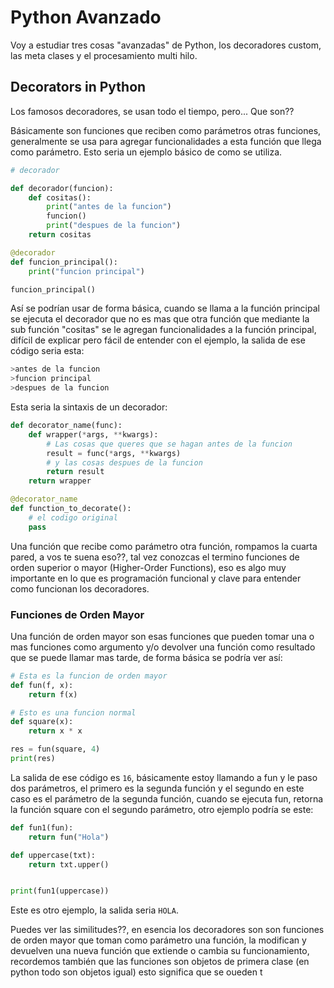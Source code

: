 
# Python Avanzado

Voy a estudiar tres cosas "avanzadas" de Python, los decoradores custom, las meta clases y el procesamiento multi hilo.

## Decorators in Python

Los famosos decoradores, se usan todo el tiempo, pero... Que son??

Básicamente son funciones que reciben como parámetros otras funciones, generalmente  se usa para agregar funcionalidades a esta función que llega como parámetro.
Esto seria un ejemplo básico de como se utiliza.

```python
# decorador

def decorador(funcion):
	def cositas():
		print("antes de la funcion")
		funcion()
		print("despues de la funcion")
	return cositas

@decorador
def funcion_principal():
	print("funcion principal")

funcion_principal()
```

Así se podrían usar de forma básica, cuando se llama a la función principal se ejecuta el decorador que no es mas que otra función que mediante la sub función "cositas" se le agregan funcionalidades a la función principal, difícil de explicar pero fácil de entender con el ejemplo, la salida de ese código seria esta:

```bash
>antes de la funcion
>funcion principal
>despues de la funcion
```

Esta seria la sintaxis de un decorador:
```python
def decorator_name(func):  
	def wrapper(*args, **kwargs):  
		# Las cosas que queres que se hagan antes de la funcion 
		result = func(*args, **kwargs)  
		# y las cosas despues de la funcion
		return result  
	return wrapper

@decorator_name  
def function_to_decorate():  
	# el codigo original
	pass
```

Una función que recibe como parámetro otra función, rompamos la cuarta pared, a vos te suena eso??, tal vez conozcas el termino funciones de orden superior o mayor (Higher-Order Functions), eso es algo muy importante en lo que es programación funcional y clave para entender como funcionan los decoradores.

### Funciones de Orden Mayor

Una función de orden mayor son esas funciones que pueden tomar una o mas funciones como argumento y/o devolver una función como resultado que se puede llamar mas tarde, de forma básica se podría ver así:

```python
# Esta es la funcion de orden mayor
def fun(f, x):
	return f(x)

# Esto es una funcion normal
def square(x):
	return x * x

res = fun(square, 4)
print(res)
```

La salida de ese código es `16`, básicamente estoy llamando a fun y le paso dos parámetros, el primero es la segunda función y el segundo en este caso es el parámetro de la segunda función, cuando se ejecuta fun, retorna la función square con el segundo parámetro, otro ejemplo podría se este:

```python
def fun1(fun):
	return fun("Hola")

def uppercase(txt):
	return txt.upper()


print(fun1(uppercase))
```

Este es otro ejemplo, la salida seria `HOLA`.

Puedes ver las similitudes??, en esencia los decoradores son son funciones de orden mayor que toman como parámetro una función, la modifican y devuelven una nueva función que extiende o cambia su funcionamiento, recordemos también que las funciones son objetos de primera clase (en python todo son objetos igual) esto significa que se oueden t